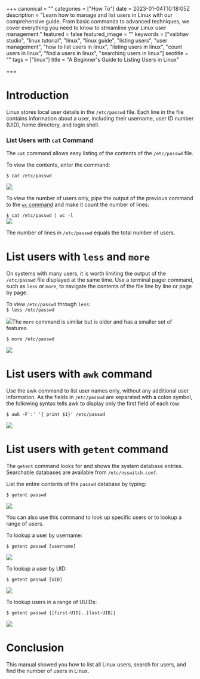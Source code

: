 +++
canonical = ""
categories = ["How To"]
date = 2023-01-04T10:18:05Z
description = "Learn how to manage and list users in Linux with our comprehensive guide. From basic commands to advanced techniques, we cover everything you need to know to streamline your Linux user management."
featured = false
featured_image = ""
keywords = ["vaibhav studio", "linux tutorial", "linux", "linux guide", "listing users", "user management", "how to list users in linux", "listing users in linux", "count users in linux", "find a users in linux", "searching users in linux"]
seotitle = ""
tags = ["linux"]
title = "A Beginner's Guide to Listing Users in Linux"

+++
# Introduction

Linux stores local user details in the `/etc/passwd` file. Each line in the file contains information about a user, including their username, user ID number (UID), home directory, and login shell.

### List Users with `cat` Command

The `cat` command allows easy listing of the contents of the `/etc/passwd` file.

To view the contents, enter the command:

`$ cat /etc/passwd`

![](/uploads/2023-01-04-etc-passwrd-cat.png)

To view the number of users only, pipe the output of the previous command to the [`wc` command](/posts/count-files-directories-linux/) and make it count the number of lines:

`$ cat /etc/passwd | wc -l`  
![](/uploads/2023-01-04-cat-passwd-wc.png)

The number of lines in `/etc/passwd` equals the total number of users.

# List users with `less` and `more`

On systems with many users, it is worth limiting the output of the `/etc/passwd` file displayed at the same time. Use a terminal pager command, such as `less` or `more`, to navigate the contents of the file line by line or page by page.

To view `/etc/passwd` through `less`:  
`$ less /etc/passwd`

![](/uploads/2023-01-04-etc-passwd-less.png)The `more` command is similar but is older and has a smaller set of features.

`$ more /etc/passwd`

![](/uploads/2023-01-04-etc-passwd-more.png)

# List users with `awk` command

Use the awk command to list user names only, without any additional user information. As the fields in `/etc/passwd` are separated with a colon symbol, the following syntax tells awk to display only the first field of each row:

`$ awk -F':' '{ print $1}' /etc/passwd`

![](/uploads/2023-01-04-etc-passwd-awk.png)

# List users with `getent` command

The `getent` command looks for and shows the system database entries. Searchable databases are available from `/etc/nsswitch.conf`.

List the entire contents of the `passwd` database by typing:

`$ getent passwd`

![](/uploads/2023-01-04-etc-passwd-getent.png)

You can also use this command  to look up specific users or to lookup a range of users.

To lookup a user by username:

`$ getent passwd [username]`

![](/uploads/2023-01-04-etc-passwd-getent-username.png)

To lookup a user by UID:

`$ getent passwd [UID]`

![](/uploads/2023-01-04-etc-passwd-uid.png)

To lookup users in a range of UUIDs:

`$ getent passwd {[first-UID]..[last-UID]}`

![](/uploads/2023-01-04-etc-passwd-range.png)

# Conclusion

This manual showed you how to list all Linux users, search for users, and find the number of users in Linux.